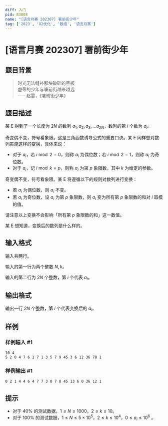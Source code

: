 ```yaml
---
diff: 入门
pid: B3808
name: "[语言月赛 202307] 署前街少年"
tag: ['2023', 'O2优化', '数组', '语言月赛']
---
```

# [语言月赛 202307] 署前街少年
## 题目背景

> 时光无法缝补那块破碎的黑板  
> 虚荣的少年与署前街越来越远  
> ——赵雷，《署前街少年》
## 题目描述

某 E 得到了一个长度为 $2N$ 的数列 $a_1, a_2, a_3, \dots a_{2N}$，数列的第 $i$ 个数为 $a_i$。

奇变偶不变，符号看象限。这是三角函数诱导公式的重要口诀。某 E 同样想对数列实施这样的变换，具体来说：

 - 对于 $a_i$，若 $i \bmod 2=0$，则称 $a_i$ 为偶位数；若 $i \bmod 2 = 1$，则称 $a_i$ 为奇位数。
 - 对于 $a_i$，记 $i \bmod k = p$，则称 $a_i$ 为第 $p$ 象限数，其中 $k$ 为给定的参数。

奇变偶不变，符号看象限。某 E 将遵循以下的规则对数列进行变换：

- 若 $a_i$ 为偶位数，则 $a_i$ 不变。
- 若 $a_i$ 为奇位数，设 $a_i$ 为第 $p$ 象限数，则 $a_i$ 变为所有第 $p$ 象限数的和对 $i$ 取模的值。

请注意以上变换不会影响「所有第 $p$ 象限数的和」这一数值。

某 E 想知道，变换后的数列是什么样的。
## 输入格式

输入共两行。

输入的第一行为两个整数 $N,k$。

输入的第二行为 $2N$ 个整数，第 $i$ 个代表 $a_i$。
## 输出格式

输出一行 $2N$ 个整数，第 $i$ 个代表变换后的 $a_i$。
## 样例

### 样例输入 #1
```
10 4
5 2 0 4 7 6 2 7 1 3 5 7 9 45 3 6 12 36 78 1
```
### 样例输出 #1
```
0 2 1 4 4 6 4 7 7 3 0 7 8 45 13 6 0 36 12 1
```
## 提示

 - 对于 $40\%$ 的测试数据，$1 \le N \le 1000$，$2 \le k \le 10$。
 - 对于 $100\%$ 的测试数据，$1 \le N \le 5 \times 10^5$，$2 \le k \le 10^4$，$0 \le a_i \le 10^6$ 。
